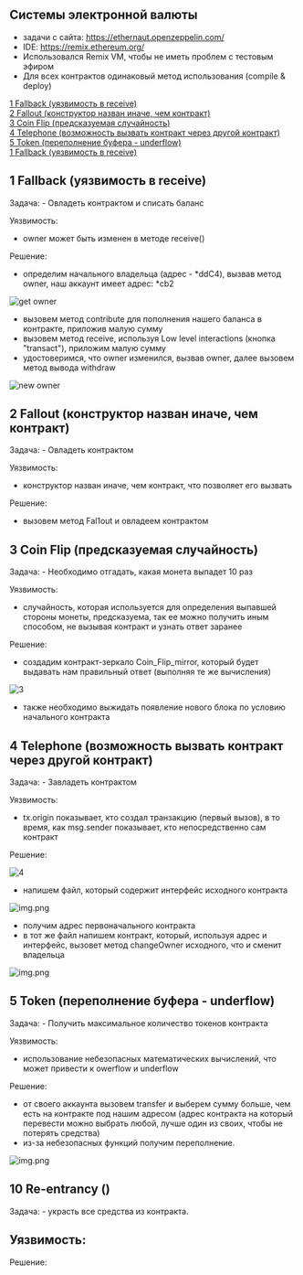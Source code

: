 ## Системы электронной валюты

- задачи с сайта: https://ethernaut.openzeppelin.com/
- IDE: https://remix.ethereum.org/
- Использовался Remix VM, чтобы не иметь проблем с тестовым эфиром
- Для всех контрактов одинаковый метод использования (compile & deploy)

[1 Fallback (уязвимость в receive)](#1) <br>
[2 Fallout (конструктор назван иначе, чем контракт)](#2) <br>
[3 Coin Flip (предсказуемая случайность)](#3) <br>
[4 Telephone (возможность вызвать контракт через другой контракт)](#4) <br>
[5 Token (переполнение буфера - underflow)](#5) <br>
[1 Fallback (уязвимость в receive)](#10) <br>

<h2 id="1">1 Fallback (уязвимость в receive)</h2>
Задача:
- Овладеть контрактом и списать баланс <br>

Уязвимость: 
- owner может быть изменен в методе receive()

Решение: 

- определим начального владельца (адрес - *ddC4), вызвав метод owner, наш аккаунт имеет адрес: *cb2

![get owner](1_Fallback/get_first_owner.png)

- вызовем метод contribute для пополнения нашего баланса в контракте, приложив малую сумму
- вызовем метод receive, используя Low level interactions (кнопка "transact"), приложим малую сумму
- удостоверимся, что owner изменился, вызвав owner, далее вызовем метод вывода withdraw

![new owner](1_Fallback/new_owner.png)

<h2 id="2">2 Fallout (конструктор назван иначе, чем контракт)</h2>
Задача:
- Овладеть контрактом<br>

Уязвимость: 
- конструктор назван иначе, чем контракт, что позволяет его вызвать

Решение: 

- вызовем метод Fal1out и овладеем контрактом

<h2 id="3">3 Coin Flip (предсказуемая случайность)</h2>
Задача:
- Необходимо отгадать, какая монета выпадет 10 раз

Уязвимость: 
- случайность, которая используется для определения выпавшей стороны монеты, предсказуема, так ее можно получить иным способом, не вызывая контракт и узнать ответ заранее

Решение: 

- создадим контракт-зеркало Coin_Flip_mirror, который будет выдавать нам правильный ответ (выполняя те же вычисления)

![3](3_Coin_Flip/result.png)

- также необходимо выжидать появление нового блока по условию начального контракта


<h2 id="4">4 Telephone (возможность вызвать контракт через другой контракт)</h2>
Задача:
- Завладеть контрактом

Уязвимость: 
- tx.origin показывает, кто создал транзакцию (первый вызов), в то время, как msg.sender показывает, кто непосредственно сам контракт

Решение: 

![4](4_Telephone/first_owner.png)

- напишем файл, который содержит интерфейс исходного контракта

![img.png](4_Telephone/interface.png)

- получим адрес первоначального контракта
- в тот же файл напишем контракт, который, используя адрес и интерфейс, вызовет метод changeOwner исходного, что и сменит владельца

![img.png](4_Telephone/change_owner.png)

<h2 id="5">5 Token (переполнение буфера - underflow)</h2>
Задача:
- Получить максимальное количество токенов контракта

Уязвимость: 
- использование небезопасных математических вычислений, что может привести к owerflow и underflow 

Решение: 

- от своего аккаунта вызовем transfer и выберем сумму больше, чем есть на контракте под нашим адресом (адрес контракта на который перевести можно выбрать любой, лучше один из своих, чтобы не потерять средства)
- из-за небезопасных функций получим переполнение.

![img.png](5_Token/too_many_tokens.png)

<h2 id="10">10 Re-entrancy ()</h2>
Задача:
- украсть все средства из контракта.

Уязвимость: 
- 

Решение: 
